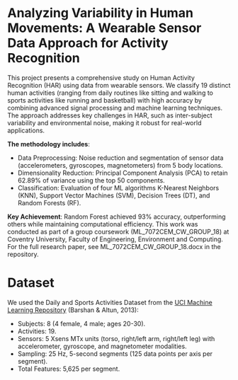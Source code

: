 # Analyzing Variability in Human Movements: A Wearable Sensor Data Approach for Activity Recognition
This project presents a comprehensive study on Human Activity Recognition (HAR) using data from wearable sensors. We classify 19 distinct human activities (ranging from daily routines like sitting and walking to sports activities like running and basketball) with high accuracy by combining advanced signal processing and machine learning techniques. The approach addresses key challenges in HAR, such as inter-subject variability and environmental noise, making it robust for real-world applications.

**The methodology includes**:
- Data Preprocessing: Noise reduction and segmentation of sensor data (accelerometers, gyroscopes, magnetometers) from 5 body locations.
- Dimensionality Reduction: Principal Component Analysis (PCA) to retain 62.89% of variance using the top 50 components.
- Classification: Evaluation of four ML algorithms K-Nearest Neighbors (KNN), Support Vector Machines (SVM), Decision Trees (DT), and Random Forests (RF).

**Key Achievement**: Random Forest achieved 93% accuracy, outperforming others while maintaining computational efficiency.
This work was conducted as part of a group coursework (ML_7072CEM_CW_GROUP_18) at Coventry University, Faculty of Engineering, Environment and Computing.
For the full research paper, see ML_7072CEM_CW_GROUP_18.docx in the repository.
# Dataset
We used the Daily and Sports Activities Dataset from the [UCI Machine Learning Repository](https://archive.ics.uci.edu/dataset/271/daily+sports+activities) (Barshan & Altun, 2013):
- Subjects: 8 (4 female, 4 male; ages 20-30).
- Activities: 19.
- Sensors: 5 Xsens MTx units (torso, right/left arm, right/left leg) with accelerometer, gyroscope, and magnetometer modalities.
- Sampling: 25 Hz, 5-second segments (125 data points per axis per segment).
- Total Features: 5,625 per segment.
